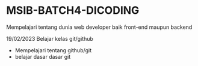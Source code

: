 # MSIB-BATCH4-DICODING
Mempelajari tentang dunia web developer baik front-end maupun backend

19/02/2023
Belajar kelas git/github
  * Mempelajari tentang github/git
  * belajar dasar dasar git
